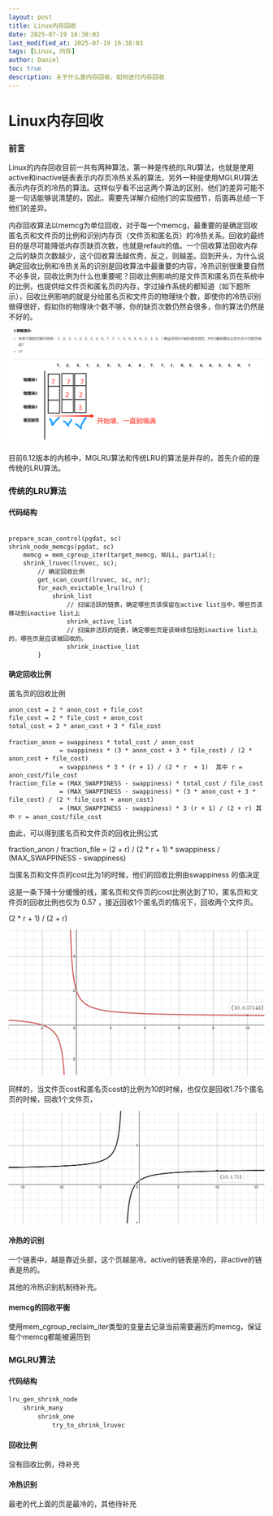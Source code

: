 ```yaml
---
layout: post
title: Linux内存回收
date: 2025-07-19 16:38:03 
last_modified_at: 2025-07-19 16:38:03 
tags: [Linux, 内存]
author: Daniel
toc: true
description: 关于什么是内存回收，如何进行内存回收
---
```

# Linux内存回收

### 前言

​        Linux的内存回收目前一共有两种算法，第一种是传统的LRU算法，也就是使用active和inactive链表表示内存页冷热关系的算法，另外一种是使用MGLRU算法表示内存页的冷热的算法。这样似乎看不出这两个算法的区别，他们的差异可能不是一句话能够说清楚的，因此，需要先详解介绍他们的实现细节，后面再总结一下他们的差异。

​        内存回收算法以memcg为单位回收，对于每一个memcg，最重要的是确定回收匿名页和文件页的比例和识别内存页（文件页和匿名页）的冷热关系。回收的最终目的是尽可能降低内存页缺页次数，也就是refault的值。一个回收算法回收内存之后的缺页次数越少，这个回收算法越优秀，反之，则越差。回到开头，为什么说确定回收比例和冷热关系的识别是回收算法中最重要的内容，冷热识别很重要自然不必多说，回收比例为什么也重要呢？回收比例影响的是文件页和匿名页在系统中的比例，也提供给文件页和匿名页的内存，学过操作系统的都知道（如下题所示），回收比例影响的就是分给匿名页和文件页的物理块个数，即使你的冷热识别做得很好，假如你的物理块个数不够，你的缺页次数仍然会很多，你的算法仍然是不好的。

![image-20250720222919349](https://raw.githubusercontent.com/JJcodo/Pictures/main/image-20250720222919349.png)

目前6.12版本的内核中，MGLRU算法和传统LRU的算法是并存的，首先介绍的是传统的LRU算法。

### 传统的LRU算法

#### 代码结构

```

prepare_scan_control(pgdat, sc)
shrink_node_memcgs(pgdat, sc)
	memcg = mem_cgroup_iter(target_memcg, NULL, partial);
	shrink_lruvec(lruvec, sc);
		// 确定回收比例
		get_scan_count(lruvec, sc, nr);
		for_each_evictable_lru(lru) {
			shrink_list
				// 扫描活跃的链表，确定哪些页该保留在active list当中，哪些页该移动到inactive list上
				shrink_active_list
				// 扫描非活跃的链表，确定哪些页是该继续包括到inactive list上的，哪些页是应该被回收的。
				shrink_inactive_list
		}
```

#### 确定回收比例

匿名页的回收比例

```
anon_cost = 2 * anon_cost + file_cost
file_cost = 2 * file_cost + anon_cost 
total_cost = 3 * anon_cost + 3 * file_cost

fraction_anon = swappiness * total_cost / anon_cost
			  = swappiness * (3 * anon_cost + 3 * file_cost) / (2 * anon_cost + file_cost)
			  = swappiness * 3 * (r + 1) / (2 * r  + 1)  其中 r = anon_cost/file_cost
fraction_file = (MAX_SWAPPINESS - swappiness) * total_cost / file_cost
			  = (MAX_SWAPPINESS - swappiness) * (3 * anon_cost + 3 * file_cost) / (2 * file_cost + anon_cost)
			  = (MAX_SWAPPINESS - swappiness) * 3 (r + 1) / (2 + r) 其中 r = anon_cost/file_cost

```



由此，可以得到匿名页和文件页的回收比例公式

fraction_anon / fraction_file = (2 + r) / (2 * r  + 1) * swappiness / (MAX_SWAPPINESS - swappiness)

当匿名页和文件页的cost比为1的时候，他们的回收比例由swappiness 的值决定

这是一条下降十分缓慢的线，匿名页和文件页的cost比例达到了10，匿名页和文件页的回收比例也仅为 0.57 ，接近回收1个匿名页的情况下，回收两个文件页。

(2 * r  + 1)  /  (2 + r) 

![image-20250720232642346](https://raw.githubusercontent.com/JJcodo/Pictures/main/image-20250720232642346.png)

同样的，当文件页cost和匿名页cost的比例为10的时候，也仅仅是回收1.75个匿名页的时候，回收1个文件页，

![image-20250720233912153](https://raw.githubusercontent.com/JJcodo/Pictures/main/image-20250720233912153.png)



#### 冷热的识别

一个链表中，越是靠近头部，这个页越是冷。active的链表是冷的，非active的链表是热的。

其他的冷热识别机制待补充。

#### memcg的回收平衡

使用mem_cgroup_reclaim_iter类型的变量去记录当前需要遍历的memcg，保证每个memcg都能被遍历到

### MGLRU算法

#### 代码结构

```c
lru_gen_shrink_node
    shrink_many
    	shrink_one
    		try_to_shrink_lruvec
```

#### 回收比例

没有回收比例，待补充

#### 冷热识别

最老的代上面的页是最冷的，其他待补充

